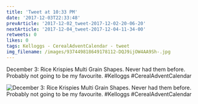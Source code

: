 ```yaml
---
title: 'Tweet at 10:33 PM'
date: '2017-12-03T22:33:48'
prevArticle: '2017-12-02_tweet-2017-12-02-20-06-20'
nextArticle: '2017-12-04_tweet-2017-12-04-11-34-00'
retweets: 0
likes: 0
tags: Kelloggs - CerealAdventCalendar - tweet
img_filename: /images/937449818649178112-DQJ9ijOW4AA9Sh-.jpg
---
```

December 3: Rice Krispies Multi Grain Shapes. Never had them before. Probably not going to be my favourite. #Kelloggs #CerealAdventCalendar

![December 3: Rice Krispies Multi Grain Shapes. Never had them before. Probably not going to be my favourite. #Kelloggs #CerealAdventCalendar](/images/937449818649178112-DQJ9ijOW4AA9Sh-.jpg "December 3: Rice Krispies Multi Grain Shapes. Never had them before. Probably not going to be my favourite. #Kelloggs #CerealAdventCalendar")